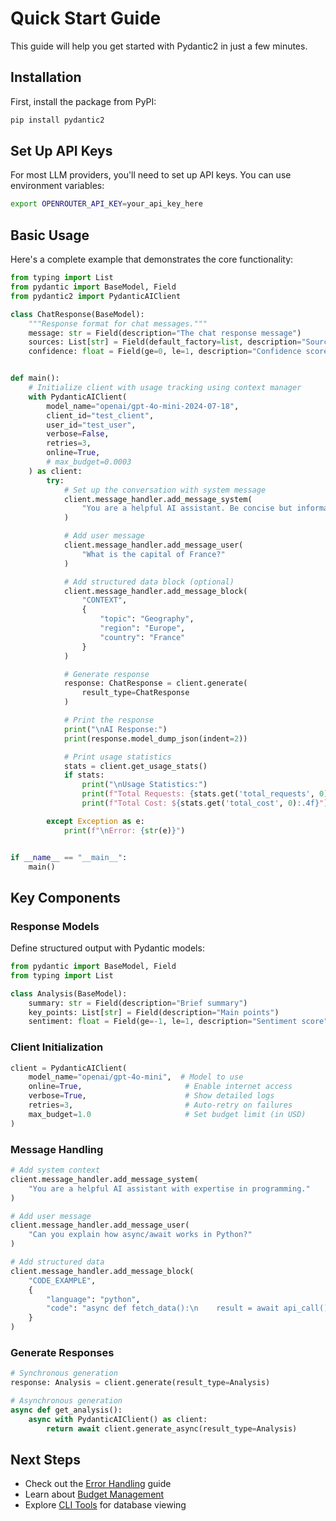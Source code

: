 # Quick Start Guide

This guide will help you get started with Pydantic2 in just a few minutes.

## Installation

First, install the package from PyPI:

```bash
pip install pydantic2
```

## Set Up API Keys

For most LLM providers, you'll need to set up API keys. You can use environment variables:

```bash
export OPENROUTER_API_KEY=your_api_key_here
```

## Basic Usage

Here's a complete example that demonstrates the core functionality:

```python
from typing import List
from pydantic import BaseModel, Field
from pydantic2 import PydanticAIClient

class ChatResponse(BaseModel):
    """Response format for chat messages."""
    message: str = Field(description="The chat response message")
    sources: List[str] = Field(default_factory=list, description="Sources used in the response")
    confidence: float = Field(ge=0, le=1, description="Confidence score of the response")


def main():
    # Initialize client with usage tracking using context manager
    with PydanticAIClient(
        model_name="openai/gpt-4o-mini-2024-07-18",
        client_id="test_client",
        user_id="test_user",
        verbose=False,
        retries=3,
        online=True,
        # max_budget=0.0003
    ) as client:
        try:
            # Set up the conversation with system message
            client.message_handler.add_message_system(
                "You are a helpful AI assistant. Be concise but informative."
            )

            # Add user message
            client.message_handler.add_message_user(
                "What is the capital of France?"
            )

            # Add structured data block (optional)
            client.message_handler.add_message_block(
                "CONTEXT",
                {
                    "topic": "Geography",
                    "region": "Europe",
                    "country": "France"
                }
            )

            # Generate response
            response: ChatResponse = client.generate(
                result_type=ChatResponse
            )

            # Print the response
            print("\nAI Response:")
            print(response.model_dump_json(indent=2))

            # Print usage statistics
            stats = client.get_usage_stats()
            if stats:
                print("\nUsage Statistics:")
                print(f"Total Requests: {stats.get('total_requests', 0)}")
                print(f"Total Cost: ${stats.get('total_cost', 0):.4f}")

        except Exception as e:
            print(f"\nError: {str(e)}")


if __name__ == "__main__":
    main()
```

## Key Components

### Response Models

Define structured output with Pydantic models:

```python
from pydantic import BaseModel, Field
from typing import List

class Analysis(BaseModel):
    summary: str = Field(description="Brief summary")
    key_points: List[str] = Field(description="Main points")
    sentiment: float = Field(ge=-1, le=1, description="Sentiment score")
```

### Client Initialization

```python
client = PydanticAIClient(
    model_name="openai/gpt-4o-mini",  # Model to use
    online=True,                       # Enable internet access
    verbose=True,                      # Show detailed logs
    retries=3,                         # Auto-retry on failures
    max_budget=1.0                     # Set budget limit (in USD)
)
```

### Message Handling

```python
# Add system context
client.message_handler.add_message_system(
    "You are a helpful AI assistant with expertise in programming."
)

# Add user message
client.message_handler.add_message_user(
    "Can you explain how async/await works in Python?"
)

# Add structured data
client.message_handler.add_message_block(
    "CODE_EXAMPLE",
    {
        "language": "python",
        "code": "async def fetch_data():\n    result = await api_call()\n    return result"
    }
)
```

### Generate Responses

```python
# Synchronous generation
response: Analysis = client.generate(result_type=Analysis)

# Asynchronous generation
async def get_analysis():
    async with PydanticAIClient() as client:
        return await client.generate_async(result_type=Analysis)
```

## Next Steps

- Check out the [Error Handling](../core-concepts/error-handling.md) guide
- Learn about [Budget Management](../core-concepts/budget-management.md)
- Explore [CLI Tools](../cli.md) for database viewing
